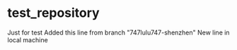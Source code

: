 # test_repository
Just for test
Added this line from branch "747lulu747-shenzhen"
New line in local machine
